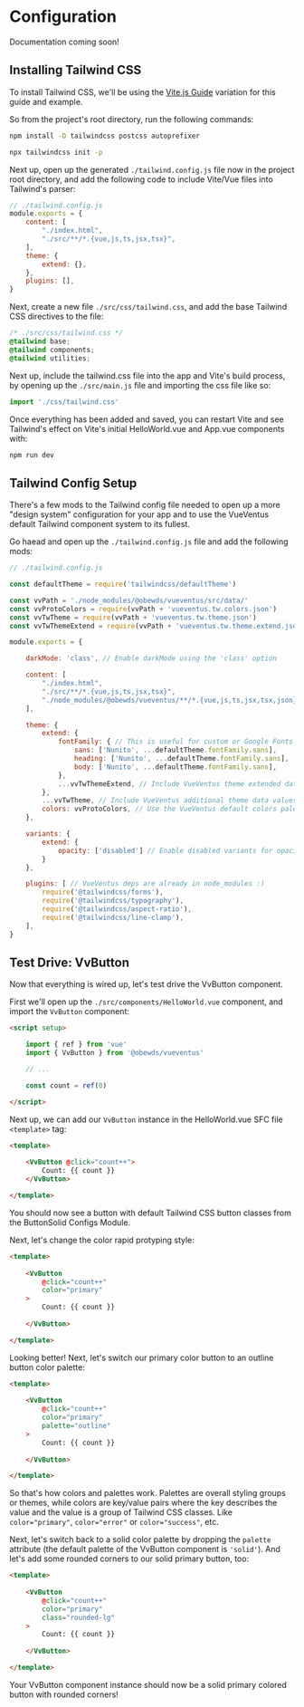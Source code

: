 # Configuration

Documentation coming soon!




## Installing Tailwind CSS

To install Tailwind CSS, we'll be using the [Vite.js Guide](https://tailwindcss.com/docs/guides/vite) variation for this guide and example.

So from the project's root directory, run the following commands:

```bash
npm install -D tailwindcss postcss autoprefixer
```

```bash
npx tailwindcss init -p
```

Next up, open up the generated `./tailwind.config.js` file now in the project root directory, and add the following code to include Vite/Vue files into Tailwind's parser:

```javascript
// ./tailwind.config.js
module.exports = {
    content: [
        "./index.html",
        "./src/**/*.{vue,js,ts,jsx,tsx}",
    ],
    theme: {
        extend: {},
    },
    plugins: [],
}
```

Next, create a new file `./src/css/tailwind.css`, and add the base Tailwind CSS directives to the file:

```css
/* ./src/css/tailwind.css */
@tailwind base;
@tailwind components;
@tailwind utilities;
```

Next up, include the tailwind.css file into the app and Vite's build process, by opening up the `./src/main.js` file and importing the css file like so:

```javascript
import './css/tailwind.css'
```

Once everything has been added and saved, you can restart Vite and see Tailwind's effect on Vite's initial HelloWorld.vue and App.vue components with:

```bash
npm run dev
```









## Tailwind Config Setup

There's a few mods to the Tailwind config file needed to open up a more "design system" configuration for your app and to use the VueVentus default Tailwind component system to its fullest. 

Go haead and open up the `./tailwind.config.js` file and add the following mods:

```javascript
// ./tailwind.config.js

const defaultTheme = require('tailwindcss/defaultTheme')

const vvPath = './node_modules/@obewds/vueventus/src/data/'
const vvProtoColors = require(vvPath + 'vueventus.tw.colors.json')
const vvTwTheme = require(vvPath + 'vueventus.tw.theme.json')
const vvTwThemeExtend = require(vvPath + 'vueventus.tw.theme.extend.json')

module.exports = {

    darkMode: 'class', // Enable darkMode using the 'class' option

    content: [
        "./index.html",
        "./src/**/*.{vue,js,ts,jsx,tsx}",
        "./node_modules/@obewds/vueventus/**/*.{vue,js,ts,jsx,tsx,json}", // To include VueVentus default Tailwind CSS classes for prototyping
    ],

    theme: {
        extend: {
            fontFamily: { // This is useful for custom or Google Fonts
                sans: ['Nunito', ...defaultTheme.fontFamily.sans],
                heading: ['Nunito', ...defaultTheme.fontFamily.sans],
                body: ['Nunito', ...defaultTheme.fontFamily.sans],
            },
            ...vvTwThemeExtend, // Include VueVentus theme extended data values
        },
        ...vvTwTheme, // Include VueVentus additional theme data values
        colors: vvProtoColors, // Use the VueVentus default colors palette
    },

    variants: {
        extend: {
            opacity: ['disabled'] // Enable disabled variants for opacity classes
        }
    },

    plugins: [ // VueVentus deps are already in node_modules :)
        require('@tailwindcss/forms'),
        require('@tailwindcss/typography'),
        require('@tailwindcss/aspect-ratio'),
        require('@tailwindcss/line-clamp'),
    ],
}
```










## Test Drive: VvButton

Now that everything is wired up, let's test drive the VvButton component.

First we'll open up the `./src/components/HelloWorld.vue` component, and import the `VvButton` component:

```html
<script setup>

    import { ref } from 'vue'
    import { VvButton } from '@obewds/vueventus'

    // ...

    const count = ref(0)

</script>
```

Next up, we can add our `VvButton` instance in the HelloWorld.vue SFC file `<template>` tag:

```html
<template>
    
    <VvButton @click="count++">
        Count: {{ count }}
    </VvButton>

</template>
```

You should now see a button with default Tailwind CSS button classes from the ButtonSolid Configs Module.

Next, let's change the color rapid protyping style:

```html
<template>
    
    <VvButton
        @click="count++"
        color="primary"
    >
        Count: {{ count }}
    
    </VvButton>

</template>
```

Looking better! Next, let's switch our primary color button to an outline button color palette:

```html
<template>
    
    <VvButton
        @click="count++"
        color="primary"
        palette="outline"
    >
        Count: {{ count }}
    
    </VvButton>

</template>
```

So that's how colors and palettes work. Palettes are overall styling groups or themes, while colors are key/value pairs where the key describes the value and the value is a group of Tailwind CSS classes. Like `color="primary"`, `color="error"` or `color="success"`, etc.

Next, let's switch back to a solid color palette by dropping the `palette` attribute (the default palette of the VvButton component is `'solid'`). And let's add some rounded corners to our solid primary button, too:

```html
<template>
    
    <VvButton
        @click="count++"
        color="primary"
        class="rounded-lg"
    >
        Count: {{ count }}
    
    </VvButton>

</template>
```

Your VvButton component instance should now be a solid primary colored button with rounded corners!

